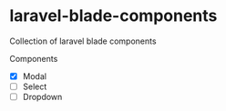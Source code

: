 # laravel-blade-components
Collection of laravel blade components

Components
- [x] Modal
- [ ] Select
- [ ] Dropdown
